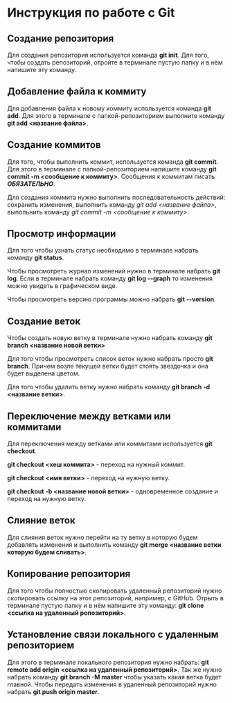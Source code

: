 # Инструкция по работе с Git

## Создание репозитория
Для создания репозитория используется команда **git init**. Для того, чтобы создать репозиторий, отройте в терминале пустую папку и в нём напишите эту команду.

## Добавление файла к коммиту
Для добавления файла к новому коммиту используется команда **git add**. Для этого в терминале с папкой-репозиторием выполните команду **git add <название файла>**.

## Создание коммитов
Для того, чтобы выполнить коммит, используется команда **git commit**. Для этого в терминале с папкой-репозиторием напишите команду **git commit -m <сообщение к коммиту>**. Сообщения к коммитам писать ***ОБЯЗАТЕЛЬНО***. 

Для создания коммита нужно выполнить последовательность действий: сохранить изменения, выполнить команду *git add <название файла>*, выпольнить команду *git commit -m <сообщение к коммиту>*.

## Просмотр информации
Для того чтобы узнать статус необходимо в терминале набрать команду **git status**.

Чтобы просмотреть журнал изменений нужно в терминале набрать **git log**.
Если в терминале набрать команду **git log --graph** то изменения можно увидеть в графическом виде.

Чтобы просмотреть версию программы можно набрать **git --version**.

## Создание веток
Чтобы создать новую ветку в терминале нужно набрать команду **git branch <название новой ветки>**

Для того чтобы просмотреть список веток нужно набрать просто **git branch**. Причем возле текущей ветки будет стоять звездочка и она будет выделена цветом.

Для того чтобы удалить ветку нужно набрать команду **git branch -d <название ветки>**.

## Переключение между ветками или коммитами

Для переключения между ветками или коммитами используется **git checkout**.

**git checkout <хеш коммита>** - переход на нужный коммит.

**git checkout <имя ветки>** - переход на нужную ветку.

**git checkout -b <название новой ветки>** - одновременное создание и переход на нужную ветку.

## Слияние веток
Для слияния веток нужно перейти на ту ветку в которую будем добавлять изменения и выполнить команду **git merge <название ветки которую будем сливать>**.

## Копирование репозитория

Для того чтобы полностью скопировать удаленный репозиторий нужно скопировать ссылку на этот репозиторий, например, с GitHub. Отрыть в терминале пустую папку и в нём напишите эту команду: **git clone <ссылка на удаленный репозиторий>**.

## Установление связи локального с удаленным репозиторием

Для этого в терминале локального репозитория нужно набрать: **git remote add origin <ссылка на удаленный репозиторий>**. Так же нужно набрать команду **git branch -M master** чтобы указать какая ветка будет главной. Чтобы передать изменения в удаленный репозиторий нужно набрать **git push origin master**.

